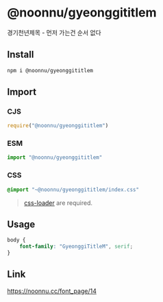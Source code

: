 # @noonnu/gyeonggititlem
경기천년제목 - 먼저 가는건 순서 없다

## Install
```sh
npm i @noonnu/gyeonggititlem
```
## Import
### CJS
```js
require("@noonnu/gyeonggititlem")
```
### ESM
```js
import "@noonnu/gyeonggititlem"
```
### CSS 
```css
@import "~@noonnu/gyeonggititlem/index.css"
```
> [css-loader](https://github.com/webpack-contrib/css-loader) are required.

## Usage
```css
body {
    font-family: "GyeonggiTitleM", serif;
}
```

## Link
https://noonnu.cc/font_page/14